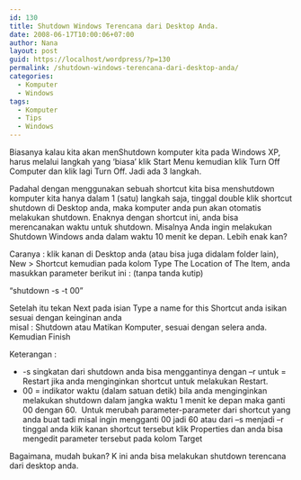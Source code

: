 ```yaml
---
id: 130
title: Shutdown Windows Terencana dari Desktop Anda.
date: 2008-06-17T10:00:06+07:00
author: Nana
layout: post
guid: https://localhost/wordpress/?p=130
permalink: /shutdown-windows-terencana-dari-desktop-anda/
categories:
  - Komputer
  - Windows
tags:
  - Komputer
  - Tips
  - Windows
---
```

Biasanya kalau kita akan menShutdown komputer kita pada Windows XP, harus melalui langkah yang ‘biasa’ klik Start Menu kemudian klik Turn Off Computer dan klik lagi Turn Off. Jadi ada 3 langkah.

Padahal dengan menggunakan sebuah shortcut kita bisa menshutdown komputer kita hanya dalam 1 (satu) langkah saja, tinggal double klik shortcut shutdown di Desktop anda, maka komputer anda pun akan otomatis melakukan shutdown. Enaknya dengan shortcut ini, anda bisa merencanakan waktu untuk shutdown. Misalnya Anda ingin melakukan Shutdown Windows anda dalam waktu 10 menit ke depan. Lebih enak kan?

Caranya : klik kanan di Desktop anda (atau bisa juga didalam folder lain), New > Shortcut kemudian pada kolom Type The Location of The Item, anda masukkan parameter berikut ini : (tanpa tanda kutip)

“shutdown -s -t 00”

Setelah itu tekan Next pada isian Type a name for this Shortcut anda isikan sesuai dengan keinginan anda  
misal : Shutdown atau Matikan Komputer¸ sesuai dengan selera anda. Kemudian Finish

Keterangan :

  * -s singkatan dari shutdown anda bisa menggantinya dengan –r untuk = Restart jika anda menginginkan shortcut untuk melakukan Restart.
  * 00 = indikator waktu (dalam satuan detik) bila anda menginginkan melakukan shutdown dalam jangka waktu 1 menit ke depan maka ganti 00 dengan 60.  Untuk merubah parameter-parameter dari shortcut yang anda buat tadi misal ingin mengganti 00 jadi 60 atau dari –s menjadi –r tinggal anda klik kanan shortcut tersebut klik Properties dan anda bisa mengedit parameter tersebut pada kolom Target

Bagaimana, mudah bukan? K ini anda bisa melakukan shutdown terencana dari desktop anda.